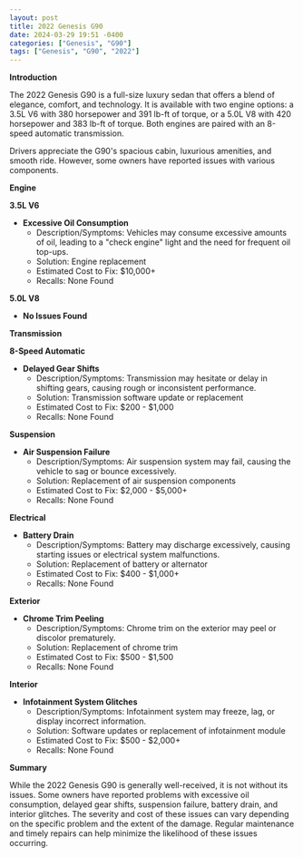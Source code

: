 ```yaml
---
layout: post
title: 2022 Genesis G90
date: 2024-03-29 19:51 -0400
categories: ["Genesis", "G90"]
tags: ["Genesis", "G90", "2022"]
---
```

**Introduction**

The 2022 Genesis G90 is a full-size luxury sedan that offers a blend of elegance, comfort, and technology. It is available with two engine options: a 3.5L V6 with 380 horsepower and 391 lb-ft of torque, or a 5.0L V8 with 420 horsepower and 383 lb-ft of torque. Both engines are paired with an 8-speed automatic transmission.

Drivers appreciate the G90's spacious cabin, luxurious amenities, and smooth ride. However, some owners have reported issues with various components.

**Engine**

**3.5L V6**

* **Excessive Oil Consumption**
    * Description/Symptoms: Vehicles may consume excessive amounts of oil, leading to a "check engine" light and the need for frequent oil top-ups.
    * Solution: Engine replacement
    * Estimated Cost to Fix: $10,000+
    * Recalls: None Found

**5.0L V8**

* **No Issues Found**

**Transmission**

**8-Speed Automatic**

* **Delayed Gear Shifts**
    * Description/Symptoms: Transmission may hesitate or delay in shifting gears, causing rough or inconsistent performance.
    * Solution: Transmission software update or replacement
    * Estimated Cost to Fix: $200 - $1,000
    * Recalls: None Found

**Suspension**

* **Air Suspension Failure**
    * Description/Symptoms: Air suspension system may fail, causing the vehicle to sag or bounce excessively.
    * Solution: Replacement of air suspension components
    * Estimated Cost to Fix: $2,000 - $5,000+
    * Recalls: None Found

**Electrical**

* **Battery Drain**
    * Description/Symptoms: Battery may discharge excessively, causing starting issues or electrical system malfunctions.
    * Solution: Replacement of battery or alternator
    * Estimated Cost to Fix: $400 - $1,000+
    * Recalls: None Found

**Exterior**

* **Chrome Trim Peeling**
    * Description/Symptoms: Chrome trim on the exterior may peel or discolor prematurely.
    * Solution: Replacement of chrome trim
    * Estimated Cost to Fix: $500 - $1,500
    * Recalls: None Found

**Interior**

* **Infotainment System Glitches**
    * Description/Symptoms: Infotainment system may freeze, lag, or display incorrect information.
    * Solution: Software updates or replacement of infotainment module
    * Estimated Cost to Fix: $500 - $2,000+
    * Recalls: None Found

**Summary**

While the 2022 Genesis G90 is generally well-received, it is not without its issues. Some owners have reported problems with excessive oil consumption, delayed gear shifts, suspension failure, battery drain, and interior glitches. The severity and cost of these issues can vary depending on the specific problem and the extent of the damage. Regular maintenance and timely repairs can help minimize the likelihood of these issues occurring.
